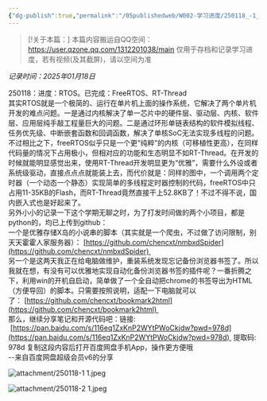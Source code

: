 ```yaml
---
{"dg-publish":true,"permalink":"/05publishedweb/W002-学习进度/250118_-1_进度搬运_FreeRTOS和RT-Thread和python爬虫/","noteIcon":"","created":"2025-02-21T21:51:50.695+08:00","updated":"2025-02-21T22:02:42.871+08:00"}
---
```





> [!关于本篇：]
> 本篇内容搬运自QQ空间：https://user.qzone.qq.com/1312201038/main
> 仅用于存档和记录学习进度，若有视频(及其截屏)，请以空间为准
> 

*记录时间：2025年01月18日*

250118：进度：RTOS。已完成：FreeRTOS、RT-Thread  
其实RTOS就是一个极简的、运行在单片机上面的操作系统，它解决了两个单片机开发的难点问题。一是通过内核解决了单一芯片中的硬件层、驱动层、内核、软件层、应用层纯手敲工程量巨大的问题。二是通过环形单链表结构的软件模拟线程、任务优先级、中断嵌套函数和回调函数，解决了单核SoC无法实现多线程的问题。不过相比之下，freeRTOS似乎只是一个更“纯粹”的内核（可移植性更高），在同样代码量的情况下占用极小，但相对应的功能和生态明显不如RT-Thread。在开发的时候就能明显感觉出来，使用RT-Thread开发明显更为“优雅”，需要什么外设或者系统级驱动，直接点点点就能装上去，而代价就是：同样的图中，一个调用两个定时器（一个动态一个静态）实现简单的多线程定时器控制的代码，freeRTOS中只占用11-35KB的Flash，而RT-Thread竟然直接干上52.8KB了！不过不得不说，国内嵌入式也是好起来了。  
另外小小的记录一下这个学期无聊之时，为了打发时间做的两个小项目，都是python的，均已上传到github：  
一个是优雅存储X岛的小说串的脚本（其实就是一个爬虫，不过做了访问限制，别天天霍霍人家服务器）： [https://github.com/chencxt/nmbxdSpider](https://github.com/chencxt/nmbxdSpider)   
另一个是这两天我正在给电脑做维护，重装系统发现忘记备份浏览器书签了。所以我就在想，有没有可以优雅地实现自动化备份浏览器书签的插件呢？一番折腾之下，利用win的开机自启动，简单做了一个全自动把chrome的书签导出为HTML（方便导回）的脚本。只需要按照说明，适配一下电脑就可以了： [https://github.com/chencxt/bookmark2html](https://github.com/chencxt/bookmark2html)   
那么，继续分享笔记和开源代码吧：链接:  [https://pan.baidu.com/s/116eq1ZxKnP2WYtPWoCkjdw?pwd=978d](https://pan.baidu.com/s/116eq1ZxKnP2WYtPWoCkjdw?pwd=978d)  提取码: 978d 复制这段内容后打开百度网盘手机App，操作更方便哦  
--来自百度网盘超级会员v6的分享



![attachment/250118-1 1.jpeg](/img/user/05publishedweb/W002-%E5%AD%A6%E4%B9%A0%E8%BF%9B%E5%BA%A6/attachment/250118-1%201.jpeg)

![attachment/250118-2 1.jpeg](/img/user/05publishedweb/W002-%E5%AD%A6%E4%B9%A0%E8%BF%9B%E5%BA%A6/attachment/250118-2%201.jpeg)